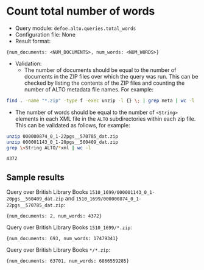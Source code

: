# Count total number of words

* Query module: `defoe.alto.queries.total_words`
* Configuration file: None
* Result format:

```
{num_documents: <NUM_DOCUMENTS>, num_words: <NUM_WORDS>}
```

* Validation:
  - The number of documents should be equal to the number of documents in the ZIP files over which the query was run. This can be checked by listing the contents of the ZIP files and counting the number of ALTO metadata file names. For example:

```bash
find . -name "*.zip" -type f -exec unzip -l {} \; | grep meta | wc -l
```

  - The number of words should be equal to the number of `<String>` elements in each XML file in the `ALTO` subdirectories within each zip file. This can be validated as follows, for example:

```bash
unzip 000000874_0_1-22pgs__570785_dat.zip
unzip 000001143_0_1-20pgs__560409_dat.zip
grep \<String ALTO/*xml | wc -l
```
```
4372
```

## Sample results

Query over British Library Books `1510_1699/000001143_0_1-20pgs__560409_dat.zip` and `1510_1699/000000874_0_1-22pgs__570785_dat.zip`:

```
{num_documents: 2, num_words: 4372}
```

Query over British Library Books `1510_1699/*.zip`:

```
{num_documents: 693, num_words: 17479341}
```

Query over British Library Books `*/*.zip`:

```
{num_documents: 63701, num_words: 6866559285}
```
